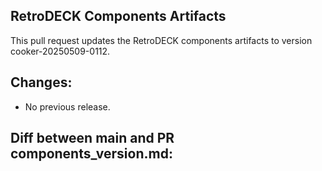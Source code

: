 ## RetroDECK Components Artifacts

This pull request updates the RetroDECK components artifacts to version cooker-20250509-0112.
## Changes:
- No previous release.

## Diff between main and PR components_version.md:

